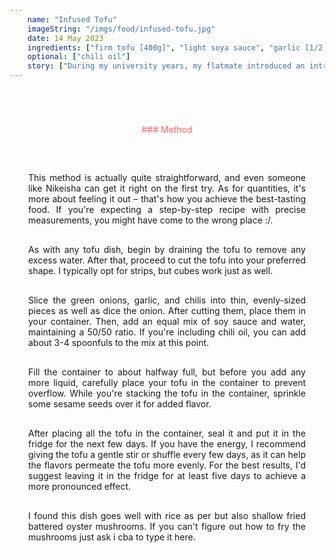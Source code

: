 ```yaml
---
    name: "Infused Tofu"
    imageString: "/imgs/food/infused-tofu.jpg"
    date: 14 May 2023
    ingredients: ["firm tofu [400g]", "light soya sauce", "garlic [1/2 bulb]", "finger chilis [3]", "green onions [2 stems?]", "seasame seeds", "onion [1/2 bulb]"]
    optional: ["chili oil"]
    story: ["During my university years, my flatmate introduced an intriguing habit. He left hard-boiled eggs in a Korean marinade  and allowed them to rest in the fridge for a few days. The aroma of that marinating liquid was truly exceptional. He would often encourage me to try it as well, and although I was generally interested, I frequently found myself unable to find the time or was, to be honest, somewhat lacking in motivation – perhaps a combination of both.", "After a few weeks, I eventually managed to find some time, particularly after my deadlines had passed, to give the dish a try. Surprisingly, the preparation itself didn't take much time at all. However, the marinating period is what tests your patience. Unlike eggs, which are quick to prepare, getting the flavors to properly infuse requires a few days of waiting, but it's certainly worth every moment of anticipation.", "In May 2023, I paid a visit to my mate's house and decided to treat him and his family to this recipe. While we were in the process of preparing the meal, his mum had a brilliant idea. She suggested adding some chili oil she had recently received from Japan, and it turned out to be a fantastic suggestion."]
---
```


<div style="text-align : center; margin-top:70px;color: #FF6464 ">### Method</div>

<div style="margin-top:30px; text-align: justify; border: 1ps solid #fc9292; padding: 30px; ">
This method is actually quite straightforward, and even someone like Nikeisha can get it right on the first try. As for quantities, it's more about feeling it out – that's how you achieve the best-tasting food. If you're expecting a step-by-step recipe with precise measurements, you might have come to the wrong place :/.

<p style="margin-top: 30px">As with any tofu dish, begin by draining the tofu to remove any excess water. After that, proceed to cut the tofu into your preferred shape. I typically opt for strips, but cubes work just as well.<p>

<p style="margin-top: 30px">Slice the green onions, garlic, and chilis into thin, evenly-sized pieces as well as dice the onion. After cutting them, place them in your container. Then, add an equal mix of soy sauce and water, maintaining a 50/50 ratio. If you're including chili oil, you can add about 3-4 spoonfuls to the mix at this point.<p>

<p style="margin-top: 30px">Fill the container to about halfway full, but before you add any more liquid, carefully place your tofu in the container to prevent overflow. While you're stacking the tofu in the container, sprinkle some sesame seeds over it for added flavor.
<p>

<p style="margin-top: 30px">After placing all the tofu in the container, seal it and put it in the fridge for the next few days. If you have the energy, I recommend giving the tofu a gentle stir or shuffle every few days, as it can help the flavors permeate the tofu more evenly. For the best results, I'd suggest leaving it in the fridge for at least five days to achieve a more pronounced effect.<p>

<p style="margin-top: 30px">I found this dish goes well with rice as per but also shallow fried battered oyster mushrooms. If you can't figure out how to fry the mushrooms just ask i cba to type it here.<p>

</div>
